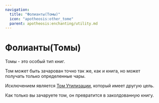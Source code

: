 ```yaml
---
navigation:
  title: "Фолианты(Томы)"
  icon: "apotheosis:other_tome"
  parent: apotheosis:enchanting/utility.md
---
```


# Фолианты(Томы)

Томы - это особый тип книг.

Том может быть зачарован точно так же, как и книга, но может получать только определенные чары.

Исключением является [Том Утилизации](./scrapping.md), который имеет другую цель.

Как только вы зачаруете том, он превратится в заколдованную книгу.

<Recipe id="apotheosis:other_tome" />



<Recipe id="apotheosis:helmet_tome" />

<Recipe id="apotheosis:chestplate_tome" />



<Recipe id="apotheosis:leggings_tome" />

<Recipe id="apotheosis:boots_tome" />



<Recipe id="apotheosis:weapon_tome" />

<Recipe id="apotheosis:pickaxe_tome" />



<Recipe id="apotheosis:fishing_tome" />

<Recipe id="apotheosis:bow_tome" />

